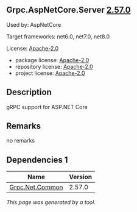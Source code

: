 Grpc.AspNetCore.Server [2.57.0](https://www.nuget.org/packages/Grpc.AspNetCore.Server/2.57.0)
--------------------

Used by: AspNetCore

Target frameworks: net6.0, net7.0, net8.0

License: [Apache-2.0](../../../../licenses/apache-2.0) 

- package license: [Apache-2.0](https://licenses.nuget.org/Apache-2.0) 
- repository license: [Apache-2.0](https://github.com/grpc/grpc-dotnet.git) 
- project license: [Apache-2.0](https://github.com/grpc/grpc-dotnet) 

Description
-----------
gRPC support for ASP.NET Core

Remarks
-----------
no remarks


Dependencies 1
-----------

|Name|Version|
|----------|:----|
|[Grpc.Net.Common](../../../../packages/nuget.org/grpc.net.common/2.57.0)|2.57.0|

*This page was generated by a tool.*